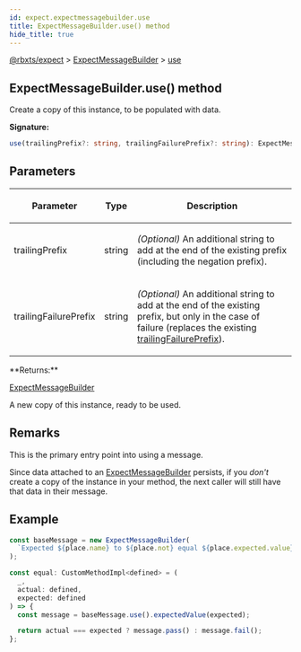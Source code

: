 ```yaml
---
id: expect.expectmessagebuilder.use
title: ExpectMessageBuilder.use() method
hide_title: true
---
```


[@rbxts/expect](./expect.md) &gt; [ExpectMessageBuilder](./expect.expectmessagebuilder.md) &gt; [use](./expect.expectmessagebuilder.use.md)

## ExpectMessageBuilder.use() method

Create a copy of this instance, to be populated with data.

**Signature:**

```typescript
use(trailingPrefix?: string, trailingFailurePrefix?: string): ExpectMessageBuilder;
```

## Parameters

<table><thead><tr><th>

Parameter


</th><th>

Type


</th><th>

Description


</th></tr></thead>
<tbody><tr><td>

trailingPrefix


</td><td>

string


</td><td>

_(Optional)_ An additional string to add at the end of the existing prefix (including the negation prefix).


</td></tr>
<tr><td>

trailingFailurePrefix


</td><td>

string


</td><td>

_(Optional)_ An additional string to add at the end of the existing prefix, but only in the case of failure (replaces the existing [trailingFailurePrefix](./expect.expectmessagebuilder.trailingfailureprefix.md)<!-- -->).


</td></tr>
</tbody></table>
**Returns:**

[ExpectMessageBuilder](./expect.expectmessagebuilder.md)

A new copy of this instance, ready to be used.

## Remarks

This is the primary entry point into using a message.

Since data attached to an [ExpectMessageBuilder](./expect.expectmessagebuilder.md) persists, if you _don't_ create a copy of the instance in your method, the next caller will still have that data in their message.

## Example


```ts
const baseMessage = new ExpectMessageBuilder(
  `Expected ${place.name} to ${place.not} equal ${place.expected.value}`
);

const equal: CustomMethodImpl<defined> = (
  _,
  actual: defined,
  expected: defined
) => {
  const message = baseMessage.use().expectedValue(expected);

  return actual === expected ? message.pass() : message.fail();
};
```
